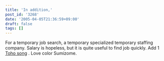 ```yaml
---
title: 'In addition,'
post_id: '3268'
date: '2005-04-05T21:36:59+09:00'
draft: false
tags: []
---
```


For a temporary job search, a temporary specialized temporary staffing company. Salary is hopeless, but it is quite useful to find job quickly. Add 1 [Toho song](/3267) . Love color Sumizome.